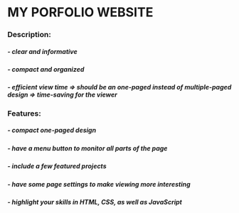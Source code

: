# MY PORFOLIO WEBSITE

### Description:
##### - clear and informative
##### - compact and organized
##### - efficient view time => should be an one-paged instead of multiple-paged design => time-saving for the viewer

### Features:
##### - compact one-paged design
##### - have a menu button to monitor all parts of the page
##### - include a few featured projects
##### - have some page settings to make viewing more interesting
##### - highlight your skills in HTML, CSS, as well as JavaScript